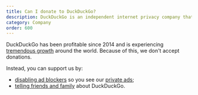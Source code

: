 ```yaml
---
title: Can I donate to DuckDuckGo?
description: DuckDuckGo is an independent internet privacy company that offers a private alternative to Google search & Chrome in one free app.
category: Company
order: 600
---
```


<p>
    DuckDuckGo has been profitable since 2014 and is experiencing <a href="https://duckduckgo.com/traffic">tremendous growth</a> around the world. Because of this, we don't accept donations.
</p>

<p>
    Instead, you can support us by:
</p>

<ul>
    <li><a href="{{ site.baseurl }}/settings/adblockers/">disabling ad blockers</a> so you see our <a href="{{ site.baseurl }}/company/how-duckduckgo-makes-money/">private ads</a>;</li>
    <li><a href="https://duckduckgo.com/spread">telling friends and family</a> about DuckDuckGo.</li>
</ul>
